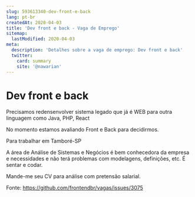 ```yaml
---
slug: 593613340-dev-front-e-back
lang: pt-br
createdAt: 2020-04-03
title: 'Dev front e back - Vaga de Emprego'
sitemap:
  lastModified: 2020-04-03
meta:
  description: 'Detalhes sobre a vaga de emprego: Dev front e back'
  twitter:
    card: summary
    site: '@nawarian'
---
```


# Dev front e back

Precisamos redensenvolver sistema legado que já é WEB para outra linguagem como Java, PHP, React

No momento estamos avaliando Front e Back para decidirmos.

Para trabalhar em Tamboré-SP

A área de Análise de Sistemas e Negócios é bem conhecedora da empresa e necessidades e não terá problemas com modelagens, definições, etc. É sentar e codar.

Mande-me seu CV para análise com pretensão salarial.

Fonte: https://github.com/frontendbr/vagas/issues/3075